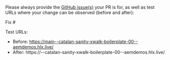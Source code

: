 Please always provide the [GitHub issue(s)](../issues) your PR is for, as well as test URLs where your change can be observed (before and after):

Fix #<gh-issue-id>

Test URLs:
- Before: https://main--catalan-sanity-xwalk-boilerplate-00--aemdemos.hlx.live/
- After: https://<branch>--catalan-sanity-xwalk-boilerplate-00--aemdemos.hlx.live/
